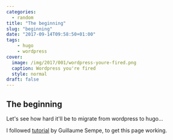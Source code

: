 ```yaml
---
categories:
  - random
title: "The beginning"
slug: "beginning"
date: "2017-09-14T09:58:50+01:00"
tags:
    - hugo
    - wordpress
cover:
  image: /img/2017/001/wordpress-youre-fired.png
  caption: Wordpress you're fired
  style: normal
draft: false
---
```

## The beginning
Let's see how hard it'll be to migrate from wordpress to hugo...

I followed [tutorial](https://fillmem.com/post/fast-secured-and-free-static-site/) by Guillaume Sempe, to get this page working.

